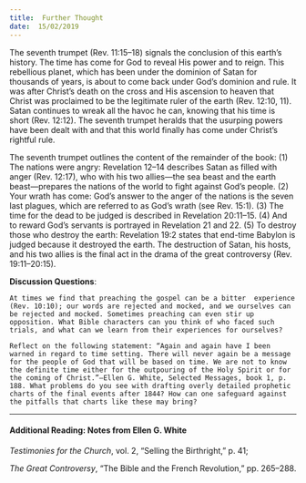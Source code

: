 ```yaml
---
title:  Further Thought
date:  15/02/2019
---
```


The seventh trumpet (Rev. 11:15–18) signals the conclusion of this earth’s history. The time has come for God to reveal His power and to reign. This rebellious planet, which has been under the dominion of Satan for thousands of years, is about to come back under God’s dominion and rule. It was after Christ’s death on the cross and His ascension to heaven that Christ was proclaimed to be the legitimate ruler of the earth (Rev. 12:10, 11). Satan continues to wreak all the havoc he can, knowing that his time is short (Rev. 12:12). The seventh trumpet heralds that the usurping powers have been dealt with and that this world finally has come under Christ’s rightful rule.

The seventh trumpet outlines the content of the remainder of the book: (1) The nations were angry: Revelation 12–14 describes Satan as filled with anger (Rev. 12:17), who with his two allies—the sea beast and the earth beast—prepares the nations of the world to fight against God’s people. (2) Your wrath has come: God’s answer to the anger of the nations is the seven last plagues, which are referred to as God’s wrath (see Rev. 15:1). (3) The time for the dead to be judged is described in Revelation 20:11–15. (4) And to reward God’s servants is portrayed in Revelation 21 and 22. (5) To destroy those who destroy the earth: Revelation 19:2 states that end-time Babylon is judged because it destroyed the earth. The destruction of Satan, his hosts, and his two allies is the final act in the drama of the great controversy (Rev. 19:11–20:15).

**Discussion Questions**:

`At times we find that preaching the gospel can be a bitter  experience (Rev. 10:10); our words are rejected and mocked, and we ourselves can be rejected and mocked. Sometimes preaching can even stir up opposition. What Bible characters can you think of who faced such trials, and what can we learn from their experiences for ourselves?`

`Reflect on the following statement: “Again and again have I been warned in regard to time setting. There will never again be a message for the people of God that will be based on time. We are not to know the definite time either for the outpouring of the Holy Spirit or for the coming of Christ.”—Ellen G. White, Selected Messages, book 1, p. 188. What problems do you see with drafting overly detailed prophetic charts of the final events after 1844? How can one safeguard against the pitfalls that charts like these may bring?`

---

#### Additional Reading: Notes from Ellen G. White

_Testimonies for the Church_, vol. 2, “Selling the Birthright,” p. 41;

_The Great Controversy_, “The Bible and the French Revolution,” pp. 265–288.
